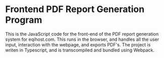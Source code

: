 # Frontend PDF Report Generation Program

This is the JavaScript code for the front-end of the PDF report generation system for eqihost.com. 
This runs in the browser, and handles all the user input, interaction with the webpage, and exports PDF's.
The project is writen in Typescript, and is transcompiled and bundled using Webpack.
